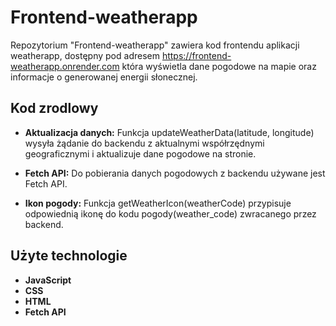 # Frontend-weatherapp

Repozytorium "Frontend-weatherapp" zawiera kod frontendu aplikacji weatherapp, dostępny pod adresem https://frontend-weatherapp.onrender.com która wyświetla dane pogodowe na mapie oraz informacje o generowanej energii słonecznej.

## Kod zrodlowy
* **Aktualizacja danych:** 
Funkcja updateWeatherData(latitude, longitude) wysyła żądanie do backendu z aktualnymi współrzędnymi geograficznymi i aktualizuje dane pogodowe na stronie.

* **Fetch API:**
Do pobierania danych pogodowych z backendu używane jest Fetch API.

* **Ikon pogody:**
Funkcja getWeatherIcon(weatherCode) przypisuje odpowiednią ikonę do kodu pogody(weather_code) zwracanego przez backend.

## Użyte technologie

* **JavaScript**
* **CSS**
* **HTML**
* **Fetch API**
